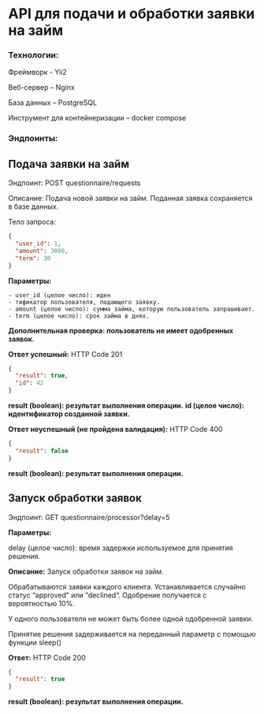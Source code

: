 <h1>API для подачи и обработки заявки на займ</h1>
<h3>Технологии:</h3>
<p>Фреймворк - Yii2</p>
<p>Веб-сервер – Nginx</p>
<p>База данных – PostgreSQL</p>
<p>Инструмент для контейнеризации – docker compose </p>

<h3>Эндпоинты:</h3>

<h2>Подача заявки на займ</h2>
<p>Эндпоинт: POST questionnaire/requests</p>
<p>Описание: Подача новой заявки на займ. Поданная заявка сохраняется в базе данных.</p>
<p>Тело запроса:</p>

```json
{
  "user_id": 1,
  "amount": 3000,
  "term": 30
}
   ```

<b>Параметры:</b>

    - user_id (целое число): иден
    - тификатор пользователя, подающего заявку.
    - amount (целое число): сумма займа, которую пользователь запрашивает.
    - term (целое число): срок займа в днях.

<b>Дополнительная проверка: пользователь не имеет одобренных заявок.</b>

<b>Ответ успешный:</b>
HTTP Code 201

```json
{
  "result": true,
  "id": 42
}
```

<b>result (boolean): результат выполнения операции.</b>
<b>id (целое число): идентификатор созданной заявки.</b>

<b>Ответ неуспешный (не пройдена валидация):</b>
HTTP Code 400

```json
{
  "result": false
}
```

<b>result (boolean): результат выполнения операции.</b>

<h2>Запуск обработки заявок</h2>
<p>Эндпоинт: GET questionnaire/processor?delay=5</p>
<p><b>Параметры:</b></p>
<p>delay (целое число): время задержки используемое для принятия решения.</p>
<p><b>Описание:</b> Запуск обработки заявок на займ.</p>

<p>Обрабатываются заявки каждого клиента. 
   Устанавливается случайно статус “approved” или ”declined”. 
   Одобрение получается с вероятностью 10%.</p>
<p>У одного пользователя не может быть более одной одобренной заявки.</p>
<p>Принятие решения задерживается на переданный параметр с помощью функции sleep()</p>

<b>Ответ:</b>
HTTP Code 200

```json
{
  "result": true
}
```

<b>result (boolean): результат выполнения операции.</b>


